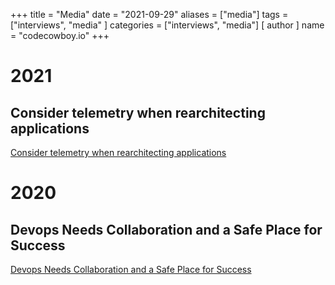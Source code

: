 +++
title = "Media"
date = "2021-09-29"
aliases = ["media"]
tags = ["interviews", "media" ]
categories = ["interviews", "media"]
[ author ]
  name = "codecowboy.io"
+++

# 2021

## Consider telemetry when rearchitecting applications

[Consider telemetry when rearchitecting applications](https://devops.com/consider-telemetry-when-rearchitecting-applications/)

# 2020

## Devops Needs Collaboration and a Safe Place for Success

[Devops Needs Collaboration and a Safe Place for Success](https://devops.com/devops-needs-collaboration-and-a-safe-place-for-success/)
